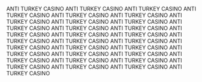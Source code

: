 ANTI TURKEY CASINO
ANTI TURKEY CASINO
ANTI TURKEY CASINO
ANTI TURKEY CASINO
ANTI TURKEY CASINO
ANTI TURKEY CASINO
ANTI TURKEY CASINO
ANTI TURKEY CASINO
ANTI TURKEY CASINO
ANTI TURKEY CASINO
ANTI TURKEY CASINO
ANTI TURKEY CASINO
ANTI TURKEY CASINO
ANTI TURKEY CASINO
ANTI TURKEY CASINO
ANTI TURKEY CASINO
ANTI TURKEY CASINO
ANTI TURKEY CASINO
ANTI TURKEY CASINO
ANTI TURKEY CASINO
ANTI TURKEY CASINO
ANTI TURKEY CASINO
ANTI TURKEY CASINO
ANTI TURKEY CASINO
ANTI TURKEY CASINO
ANTI TURKEY CASINO
ANTI TURKEY CASINO
ANTI TURKEY CASINO
ANTI TURKEY CASINO
ANTI TURKEY CASINO
ANTI TURKEY CASINO
